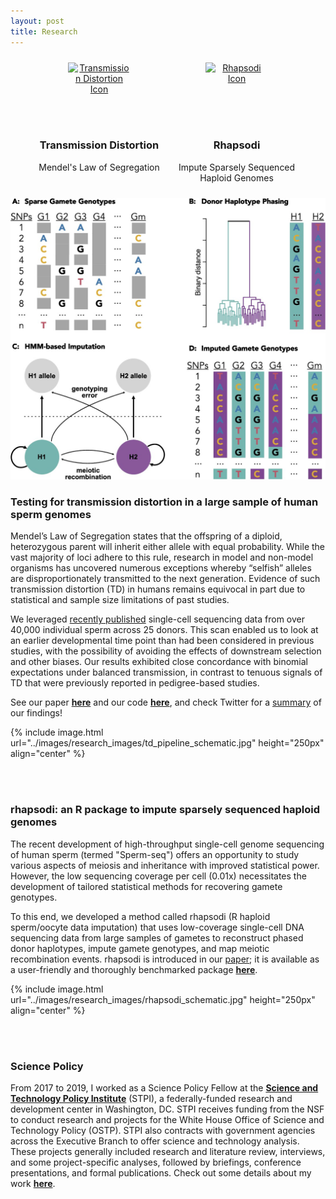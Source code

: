 ```yaml
---
layout: post
title: Research
---
```



<style>
  .icon-container {
    display: flex;
    flex-wrap: wrap;
    justify-content: center;
  }
  .icon {
    margin: 10px;
    text-align: center;
    width: 200px; /* Adjust width as needed */
  }
  .icon img {
    width: 100px; /* Adjust icon size */
    height: 100px; /* Adjust icon size */
    display: block;
    margin: 0 auto 10px;
  }
</style>

<div class="icon-container">
  <!-- Icon for Transmission Distortion -->
  <div class="icon">
    <a href="transmission_distortion.md">
      <img src="path_to_transmission_distortion_icon" alt="Transmission Distortion Icon" />
    </a>
    <h3>Transmission Distortion</h3>
    <p>Mendel's Law of Segregation</p>
  </div>

  <!-- Icon for Rhapsodi -->
  <div class="icon">
    <a href="rhapsodi.md">
      <img src="path_to_rhapsodi_icon" alt="Rhapsodi Icon" />
    </a>
    <h3>Rhapsodi</h3>
    <p>Impute Sparsely Sequenced Haploid Genomes</p>
  </div>

  <!-- Add more icons here -->

</div>



<!-- Icon for Testing for transmission distortion -->
<a href="rhapsodi.md">
  <img src="../images/research_images/rhapsodi_schematic.jpg" alt="rhapsodi Icon" />
</a>

### Testing for transmission distortion in a large sample of human sperm genomes
Mendel’s Law of Segregation states that the offspring of a diploid, heterozygous parent will inherit either allele with equal probability. While the vast majority of loci adhere to this rule, research in model and non-model organisms has uncovered numerous exceptions whereby “selfish” alleles are disproportionately transmitted to the next generation. Evidence of such transmission distortion (TD) in humans remains equivocal in part due to statistical and sample size limitations of past studies.

We leveraged [recently published](https://www.ncbi.nlm.nih.gov/pmc/articles/PMC7351608/) single-cell sequencing data from over 40,000 individual sperm across 25 donors. This scan enabled us to look at an earlier developmental time point than had been considered in previous studies, with the possibility of avoiding the effects of downstream selection and other biases. Our results exhibited close concordance with binomial expectations under balanced transmission, in contrast to tenuous signals of TD that were previously reported in pedigree-based studies. 

See our paper **[here](https://doi.org/10.7554/eLife.76383)** and our code **[here](https://github.com/mccoy-lab/transmission-distortion)**, and check Twitter for a [summary](https://twitter.com/saracarioscia/status/1628101974318264321?ref_src=twsrc%5Etfw) of our findings! 

{% include image.html url="../images/research_images/td_pipeline_schematic.jpg" height="250px" align="center" %}


<br>
<br>

### rhapsodi: an R package to impute sparsely sequenced haploid genomes 
The recent development of high-throughput single-cell genome sequencing of human sperm (termed "Sperm-seq") offers an opportunity to study various aspects of meiosis and inheritance with improved statistical power. However, the low sequencing coverage per cell (0.01x) necessitates the development of tailored statistical methods for recovering gamete genotypes.

To this end, we developed a method called rhapsodi (R haploid sperm/oocyte data imputation) that uses low-coverage single-cell DNA sequencing data from large samples of gametes to reconstruct phased donor haplotypes, impute gamete genotypes, and map meiotic recombination events. rhapsodi is introduced in our [paper](https://doi.org/10.7554/eLife.76383); it is available as a user-friendly and thoroughly benchmarked package **[here](https://github.com/mccoy-lab/rhapsodi)**. 

{% include image.html url="../images/research_images/rhapsodi_schematic.jpg" height="250px" align="center" %}


<br>
<br>

### Science Policy

From 2017 to 2019, I worked as a Science Policy Fellow at the **[Science and Technology Policy Institute](https://www.ida.org/en/ida-ffrdcs/science-and-technology-policy-institute)** (STPI), a federally-funded research and development center in Washington, DC. STPI receives funding from the NSF to conduct research and projects for the White House Office of Science and Technology Policy (OSTP). STPI also contracts with government agencies across the Executive Branch to offer science and technology analysis. These projects generally included research and literature review, interviews, and some project-specific analyses, followed by briefings, conference presentations, and formal publications. Check out some details about my work **[here](https://scarioscia.github.io/2023-01-25/science-policy)**.

<br />
